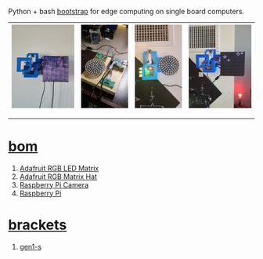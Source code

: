 Python + bash <a href="https://github.com/kamangir/blue-sbc">bootstrap</a> for edge computing on single board computers.

| [![image](../images/nurah-1.jpg)](https://raw.githubusercontent.com/kamangir/blue-bracket/main/images/nurah-1.jpg) | [![image](../images/nurah-2.jpg)](https://raw.githubusercontent.com/kamangir/blue-bracket/main/images/nurah-2.jpg) | [![image](../images/nurah-3.jpg)](https://raw.githubusercontent.com/kamangir/blue-bracket/main/images/nurah-3.jpg) | [![image](../images/nurah-4.jpg)](https://raw.githubusercontent.com/kamangir/blue-bracket/main/images/nurah-4.jpg) |
| --- | --- | --- | --- |

---

# [bom](../parts.md)

1. [Adafruit RGB LED Matrix](../parts.md#adafruit-rgb-led-matrix)
1. [Adafruit RGB Matrix Hat](../parts.md#adafruit-rgb-matrix-hat)
1. [Raspberry Pi Camera](../parts.md#raspberry-pi-camera)
1. [Raspberry Pi](../parts.md#raspberry-pi)

# [brackets](../brackets)

1. [gen1-s](../brackets/gen1-s/gen1-s.stl)

